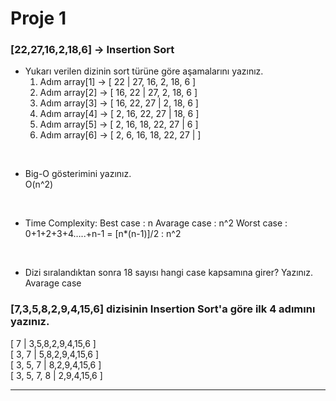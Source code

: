 # Proje 1

### [22,27,16,2,18,6] -> Insertion Sort

- Yukarı verilen dizinin sort türüne göre aşamalarını yazınız.
    1. Adım array[1] -> [ 22 |  27, 16, 2, 18, 6 ]
    2. Adım array[2] -> [ 16, 22 |  27, 2, 18, 6 ]
    3. Adım array[3] -> [ 16, 22, 27 |  2, 18, 6 ]
    4. Adım array[4] -> [ 2, 16, 22, 27 |  18, 6 ]
    5. Adım array[5] -> [ 2, 16, 18, 22, 27 |  6 ]
    6. Adım array[6] -> [ 2, 6, 16, 18, 22, 27 |  ]

<br/>


- Big-O gösterimini yazınız.    
O(n^2)
<br/>

- Time Complexity:
Best case :  n
Avarage case : n^2
Worst case : 0+1+2+3+4…..+n-1 = [n*(n-1)]/2   :  n^2

<br/>

- Dizi sıralandıktan sonra 18 sayısı hangi case kapsamına girer? Yazınız.
Avarage case

### [7,3,5,8,2,9,4,15,6] dizisinin Insertion Sort'a göre ilk 4 adımını yazınız.

[ 7 | 3,5,8,2,9,4,15,6 ] <br/>
[ 3, 7 | 5,8,2,9,4,15,6 ] <br/>
[ 3, 5, 7 | 8,2,9,4,15,6 ] <br/>
[ 3, 5, 7, 8 | 2,9,4,15,6 ] <br/>



<hr />

